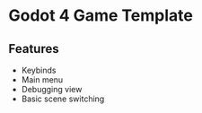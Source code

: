 # Godot 4 Game Template

## Features
* Keybinds
* Main menu
* Debugging view
* Basic scene switching
